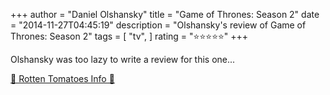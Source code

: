 +++
author = "Daniel Olshansky"
title = "Game of Thrones: Season 2"
date = "2014-11-27T04:45:19"
description = "Olshansky's review of Game of Thrones: Season 2"
tags = [
    "tv",
]
rating = "⭐⭐⭐⭐⭐"
+++

Olshansky was too lazy to write a review for this one...

[🍅 Rotten Tomatoes Info 🍅](https://www.rottentomatoes.com//tv/game_of_thrones/s02)